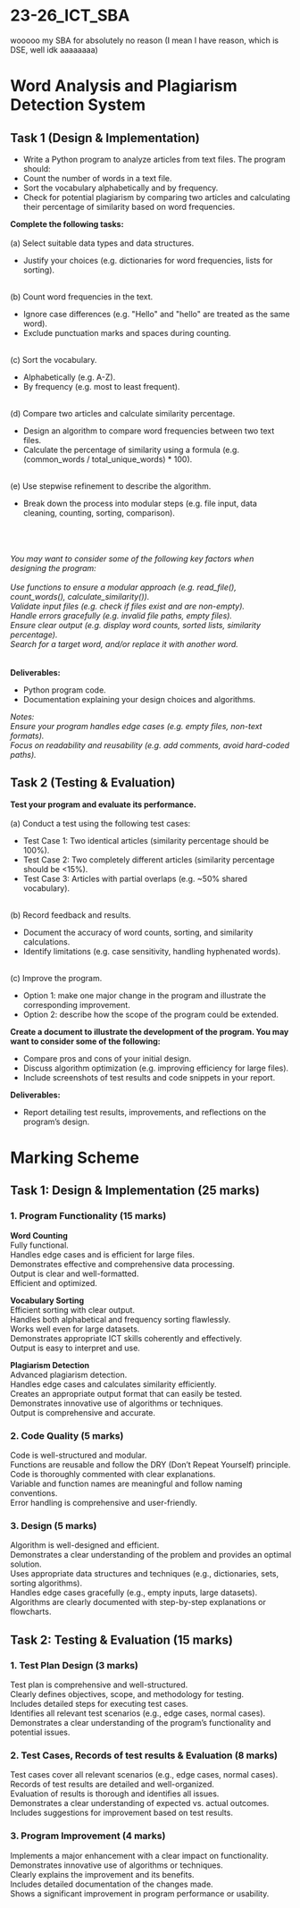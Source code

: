 # 23-26_ICT_SBA
wooooo my SBA for absolutely no reason (I mean I have reason, which is DSE, well idk aaaaaaaa)

# Word Analysis and Plagiarism Detection System
## Task 1 (Design & Implementation)
- Write a Python program to analyze articles from text files. The program should:
- Count the number of words in a text file.
- Sort the vocabulary alphabetically and by frequency.
- Check for potential plagiarism by comparing two articles and calculating their percentage of similarity based on word frequencies.

**Complete the following tasks:**<br>
<br>(a) Select suitable data types and data structures.<br>
* Justify your choices (e.g. dictionaries for word frequencies, lists for sorting).

<br>(b) Count word frequencies in the text.<br>
* Ignore case differences (e.g. "Hello" and "hello" are treated as the same word).
* Exclude punctuation marks and spaces during counting.

<br>(c) Sort the vocabulary.<br>
* Alphabetically (e.g. A-Z).
* By frequency (e.g. most to least frequent).

<br>(d) Compare two articles and calculate similarity percentage.<br>
* Design an algorithm to compare word frequencies between two text files.
* Calculate the percentage of similarity using a formula (e.g. (common_words / total_unique_words) * 100).

<br>(e) Use stepwise refinement to describe the algorithm.<br>
* Break down the process into modular steps (e.g. file input, data cleaning, counting, sorting, comparison).

<br><br><br>
*You may want to consider some of the following key factors when designing the program:*<br><br>
<i>
Use functions to ensure a modular approach (e.g. read_file(), count_words(), calculate_similarity()).<br>
Validate input files (e.g. check if files exist and are non-empty).<br>
Handle errors gracefully (e.g. invalid file paths, empty files).<br>
Ensure clear output (e.g. display word counts, sorted lists, similarity percentage).<br>
Search for a target word, and/or replace it with another word.<br>
</i>
<br><br>
**Deliverables:**<br>
- Python program code.
- Documentation explaining your design choices and algorithms.


<i>
Notes:<br>
Ensure your program handles edge cases (e.g. empty files, non-text formats).<br>
Focus on readability and reusability (e.g. add comments, avoid hard-coded paths).<br>
</i>


## Task 2 (Testing & Evaluation)
**Test your program and evaluate its performance.**<br>
<br>(a) Conduct a test using the following test cases:<br>
- Test Case 1: Two identical articles (similarity percentage should be 100%).<br>
- Test Case 2: Two completely different articles (similarity percentage should be <15%).<br>
- Test Case 3: Articles with partial overlaps (e.g. ~50% shared vocabulary).<br>

<br>(b) Record feedback and results.<br>
- Document the accuracy of word counts, sorting, and similarity calculations.<br>
- Identify limitations (e.g. case sensitivity, handling hyphenated words).<br>

<br>(c) Improve the program.<br>
- Option 1: make one major change in the program and illustrate the corresponding improvement.<br>
- Option 2: describe how the scope of the program could be extended.<br>

**Create a document to illustrate the development of the program. You may want to consider some of the following:**<br>
- Compare pros and cons of your initial design.<br>
- Discuss algorithm optimization (e.g. improving efficiency for large files).<br>
- Include screenshots of test results and code snippets in your report.<br>

**Deliverables:**
- Report detailing test results, improvements, and reflections on the program’s design.<br>


# Marking Scheme

## Task 1: Design & Implementation (25 marks)

### 1. Program Functionality (15 marks)

**Word Counting**<br>
Fully functional.<br>
Handles edge cases and is efficient for large files.<br>
Demonstrates effective and comprehensive data processing.<br>
Output is clear and well-formatted.<br>
Efficient and optimized.<br>


**Vocabulary Sorting**<br>
Efficient sorting with clear output.<br>
Handles both alphabetical and frequency sorting flawlessly.<br>
Works well even for large datasets.<br>
Demonstrates appropriate ICT skills coherently and effectively.<br>
Output is easy to interpret and use.<br>


**Plagiarism Detection**<br>
Advanced plagiarism detection.<br>
Handles edge cases and calculates similarity efficiently.<br>
Creates an appropriate output format that can easily be tested.<br>
Demonstrates innovative use of algorithms or techniques.<br>
Output is comprehensive and accurate.<br>


### 2. Code Quality (5 marks) 

Code is well-structured and modular.<br>
Functions are reusable and follow the DRY (Don’t Repeat Yourself) principle.<br>
Code is thoroughly commented with clear explanations.<br>
Variable and function names are meaningful and follow naming conventions.<br>
Error handling is comprehensive and user-friendly.<br>


### 3. Design (5 marks)

Algorithm is well-designed and efficient.<br>
Demonstrates a clear understanding of the problem and provides an optimal solution.<br>
Uses appropriate data structures and techniques (e.g., dictionaries, sets, sorting algorithms).<br>
Handles edge cases gracefully (e.g., empty inputs, large datasets).<br>
Algorithms are clearly documented with step-by-step explanations or flowcharts.<br>



## Task 2: Testing & Evaluation (15 marks)

### 1. Test Plan Design (3 marks)

Test plan is comprehensive and well-structured.<br>
Clearly defines objectives, scope, and methodology for testing.<br>
Includes detailed steps for executing test cases.<br>
Identifies all relevant test scenarios (e.g., edge cases, normal cases).<br>
Demonstrates a clear understanding of the program’s functionality and potential issues.<br>


### 2. Test Cases, Records of test results & Evaluation (8 marks)

Test cases cover all relevant scenarios (e.g., edge cases, normal cases).<br>
Records of test results are detailed and well-organized.<br>
Evaluation of results is thorough and identifies all issues.<br>
Demonstrates a clear understanding of expected vs. actual outcomes.<br>
Includes suggestions for improvement based on test results.<br>


### 3. Program Improvement (4 marks)

Implements a major enhancement with a clear impact on functionality.<br>
Demonstrates innovative use of algorithms or techniques.<br>
Clearly explains the improvement and its benefits.<br>
Includes detailed documentation of the changes made.<br>
Shows a significant improvement in program performance or usability.<br>



